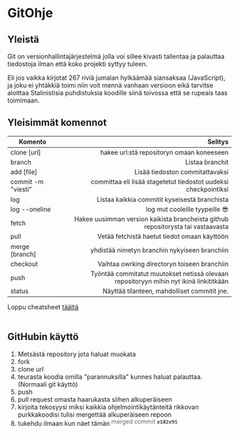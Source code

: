 # GitOhje

## Yleistä

Git on versionhallintajärjestelmä jolla voi sillee kivasti tallentaa ja palauttaa tiedostoja ilman että koko projekti syttyy tuleen.

Eli jos vaikka kirjotat 267 riviä jumalan hylkäämää siansaksaa (JavaScript), ja joku ei yhtäkkiä toimi niin voit mennä vanhaan versioon eikä tarvitse aloittaa Stalinistisia puhdistuksia koodille siinä toivossa että se rupeais taas toimimaan.

## Yleisimmät komennot
| Komento | Selitys |
| -- | --:   |
| clone [url]   | hakee url:stä repositoryn omaan koneeseen      |
| branch   | Listaa branchit   |
| add [file]  | Lisää tiedoston commitattavaksi     |
| commit -m "viesti" | committaa eli lisää stagetetut tiedostot uudeksi checkpointiksi |
| log | Listaa kaikkia commitit kyseisestä branchista |
| log --oneline | log mut cooleille tyypeille 😎
| fetch | Hakee uusimman version kaikista brancheista github repositorysta tai vastaavasta |
| pull | Vetää fetchistä haetut tiedot omaan käyttöön |
| merge [branch] | yhdistää nimetyn branchin nykyiseen branchiin |
| checkout | Vaihtaa owrking directoryn toiseen branchiin |
| push | Työntää commitatut muutokset netissä olevaan repositoryyn mihin nyt ikinä linkititkään |
| status | Näyttää tilanteen, mahdolliset commitit jne. |

Loppu cheatsheet [täältä](https://education.github.com/git-cheat-sheet-education.pdf)
<br/>
<br/>

## GitHubin käyttö  
1. Metsästä repository jota haluat muokata
2. fork
3. clone url
4. teurasta koodia omilla "parannuksilla" kunnes haluat palauttaa. (Normaali git käyttö)
5. push
6. pull request omasta haarukasta siihen alkuperäiseen
7. kirjoita tekosyysi miksi kaikkia ohjelmointikäytänteitä rikkovan purkkakoodisi tulisi mergettää alkuperäiseen repoon
8. tukehdu ilmaan kun näet tämän ![kuva](merge.png)